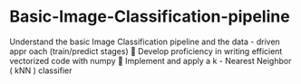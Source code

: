 # Basic-Image-Classification-pipeline
Understand the basic Image Classification pipeline and the data - driven appr oach (train/predict stages)  Develop proficiency in writing efficient vectorized code with numpy  Implement and apply a k - Nearest Neighbor ( kNN ) classifier
